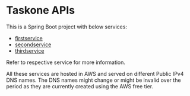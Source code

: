 # Taskone APIs

This is a Spring Boot project with below services:

- [firstservice](https://github.com/vamsivegesna/taskone/tree/main/firstservice)
- [secondservice](https://github.com/vamsivegesna/taskone/tree/main/secondservice)
- [thirdservice](https://github.com/vamsivegesna/taskone/tree/main/thirdservice)

Refer to respective service for more information.

All these services are hosted in AWS and served on different Public IPv4 DNS names. The DNS names might change or might be invalid over the period as they are currently created using the AWS free tier.

